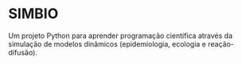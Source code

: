 # SIMBIO
Um projeto Python para aprender programação científica através da simulação de modelos dinâmicos (epidemiologia, ecologia e reação-difusão). 
